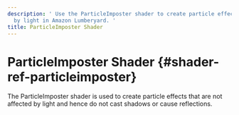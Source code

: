 ```yaml
---
description: ' Use the ParticleImposter shader to create particle effects not affected
  by light in Amazon Lumberyard. '
title: ParticleImposter Shader
---
```

# ParticleImposter Shader {#shader-ref-particleimposter}

The ParticleImposter shader is used to create particle effects that are not affected by light and hence do not cast shadows or cause reflections\.